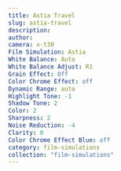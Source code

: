 ```yaml
---
title: Astia Travel
slug: astia-travel
description: 
author: 
camera: x-t30
Film Simulation: Astia
White Balance: Auto
White Balance Adjust: R1
Grain Effect: Off
Color Chrome Effect: off
Dynamic Range: auto
Highlight Tone: -1
Shadow Tone: 2
Color: 2
Sharpness: 2
Noise Reduction: -4
Clarity: 0
Color Chrome Effect Blue: off
category: film-simulations
collection: "film-simulations"
---
```




